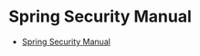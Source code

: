 # Spring Security Manual

<ul>
<li><a href="https://docs.spring.io/spring-security/site/docs/4.2.3.RELEASE/reference/htmlsingle/">Spring Security Manual</a>
</ul>

